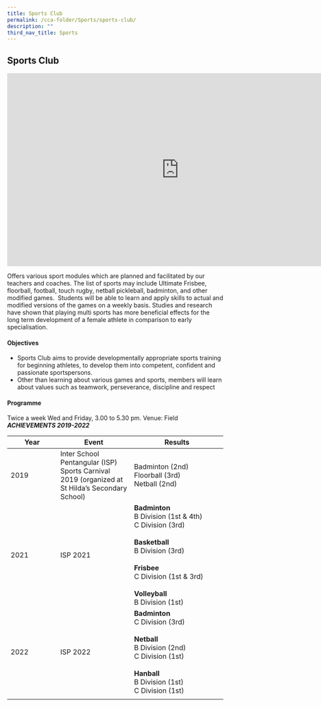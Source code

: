 ```yaml
---
title: Sports Club
permalink: /cca-folder/Sports/sports-club/
description: ""
third_nav_title: Sports
---
```

## Sports Club

<iframe allowfullscreen="true" height="450" width="800" frameborder="0" src="https://docs.google.com/presentation/d/e/2PACX-1vTzwBl9o6Rf7RXUMw1N8AYtxr7JapevbrfpwVZmgdfLVAQS_D2emHA3L5Br-I_gy06BxcuwZWH0Hbuq/embed?start=false&amp;loop=false&amp;delayms=3000"></iframe>

Offers various sport modules which are planned and facilitated by our teachers and coaches. The list of sports may include Ultimate Frisbee, floorball, football, touch rugby, netball pickleball, badminton, and other modified games.&nbsp; Students will be able to learn and apply skills to actual and modified versions of the games on a weekly basis. Studies and research have shown that playing multi sports has more beneficial effects for the long term development of a female athlete in comparison to early specialisation.

#### Objectives

*   Sports Club aims to provide developmentally appropriate sports training for beginning athletes, to develop them into competent, confident and passionate sportspersons.&nbsp;
*   Other than learning about various games and sports, members will learn about values such as teamwork, perseverance, discipline and respect

#### Programme

Twice a week Wed and Friday, 3.00 to 5.30 pm. Venue: Field<br>
**_ACHIEVEMENTS 2019-2022_**

| <span style="display: inline-block; width:100px">Year</span> | <span style="display: inline-block; width:150px">Event</span> | <span style="display: inline-block; width:200px">Results</span> |
|---|---|---|
| 2019 | Inter School Pentangular (ISP) Sports Carnival 2019 (organized at St Hilda’s Secondary School) | Badminton (2nd)  <br>Floorball (3rd)  <br>Netball (2nd) |
| 2021 | ISP 2021 | **Badminton**<br>B Division (1st &amp; 4th)<br>C Division (3rd)<br><br>**Basketball**<br>B Division (3rd)<br><br>**Frisbee**<br>C Division (1st &amp; 3rd)<br><br>**Volleyball**<br>B Division (1st) |
| 2022 | ISP 2022 | **Badminton**<br>C Division (3rd)<br><br>**Netball**<br>B Division (2nd)<br>C Division (1st)<br><br>**Hanball**<br>B Division (1st)<br>C Division (1st) |
|  |  |  |